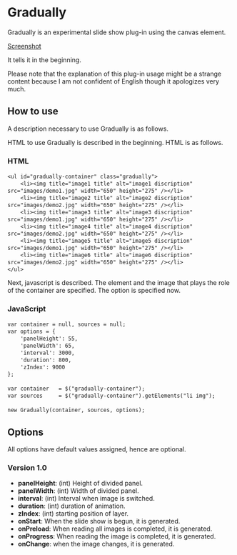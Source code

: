 Gradually
===========

Gradually is an experimental slide show plug-in using the canvas element.

[Screenshot](http://holyshared.github.com/Gradually/snapshot.png)

It tells it in the beginning.

Please note that the explanation of this plug-in usage might be a strange content because I am not confident of English though it apologizes very much.

How to use
----------

A description necessary to use Gradually is as follows.

HTML to use Gradually is described in the beginning. 
HTML is as follows. 

### HTML
	<ul id="gradually-container" class="gradually">
		<li><img title="image1 title" alt="image1 discription" src="images/demo1.jpg" width="650" height="275" /></li>
		<li><img title="image2 title" alt="image2 discription" src="images/demo2.jpg" width="650" height="275" /></li>
		<li><img title="image3 title" alt="image3 discription" src="images/demo1.jpg" width="650" height="275" /></li>
		<li><img title="image4 title" alt="image4 discription" src="images/demo2.jpg" width="650" height="275" /></li>
		<li><img title="image5 title" alt="image5 discription" src="images/demo1.jpg" width="650" height="275" /></li>
		<li><img title="image6 title" alt="image6 discription" src="images/demo2.jpg" width="650" height="275" /></li>
	</ul>

Next, javascript is described. 
The element and the image that plays the role of the container are specified. 
The option is specified now.

### JavaScript
	var container = null, sources = null;
	var options = {
		'panelHeight': 55,
		'panelWidth': 65,
		'interval': 3000,
		'duration': 800,
		'zIndex': 9000
	};

	var container	= $("gradually-container");
	var sources		= $("gradually-container").getElements("li img");

	new Gradually(container, sources, options);


Options
-------

All options have default values assigned, hence are optional.

### Version 1.0

* **panelHeight**: (int) Height of divided panel.
* **panelWidth**: (int) Width of divided panel.
* **interval**: (int) Interval when image is switched.
* **duration**: (int) duration of animation.
* **zIndex**: (int) starting position of layer.
* **onStart**: When the slide show is begun, it is generated.
* **onPreload**: When reading all images is completed, it is generated.
* **onProgress**: When reading the image is completed, it is generated.
* **onChange**: when the image changes, it is generated.
